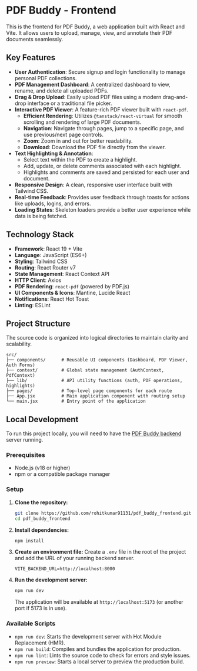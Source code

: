 # PDF Buddy - Frontend

This is the frontend for PDF Buddy, a web application built with React and Vite. It allows users to upload, manage, view, and annotate their PDF documents seamlessly.

## Key Features

*   **User Authentication**: Secure signup and login functionality to manage personal PDF collections.
*   **PDF Management Dashboard**: A centralized dashboard to view, rename, and delete all uploaded PDFs.
*   **Drag & Drop Upload**: Easily upload PDF files using a modern drag-and-drop interface or a traditional file picker.
*   **Interactive PDF Viewer**: A feature-rich PDF viewer built with `react-pdf`.
    *   **Efficient Rendering**: Utilizes `@tanstack/react-virtual` for smooth scrolling and rendering of large PDF documents.
    *   **Navigation**: Navigate through pages, jump to a specific page, and use previous/next page controls.
    *   **Zoom**: Zoom in and out for better readability.
    *   **Download**: Download the PDF file directly from the viewer.
*   **Text Highlighting & Annotation**:
    *   Select text within the PDF to create a highlight.
    *   Add, update, or delete comments associated with each highlight.
    *   Highlights and comments are saved and persisted for each user and document.
*   **Responsive Design**: A clean, responsive user interface built with Tailwind CSS.
*   **Real-time Feedback**: Provides user feedback through toasts for actions like uploads, logins, and errors.
*   **Loading States**: Skeleton loaders provide a better user experience while data is being fetched.

## Technology Stack

*   **Framework**: React 19 + Vite
*   **Language**: JavaScript (ES6+)
*   **Styling**: Tailwind CSS
*   **Routing**: React Router v7
*   **State Management**: React Context API
*   **HTTP Client**: Axios
*   **PDF Rendering**: `react-pdf` (powered by PDF.js)
*   **UI Components & Icons**: Mantine, Lucide React
*   **Notifications**: React Hot Toast
*   **Linting**: ESLint

## Project Structure

The source code is organized into logical directories to maintain clarity and scalability.

```
src/
├── components/      # Reusable UI components (Dashboard, PDF Viewer, Auth Forms)
├── context/         # Global state management (AuthContext, PdfContext)
├── lib/             # API utility functions (auth, PDF operations, highlights)
├── pages/           # Top-level page components for each route
├── App.jsx          # Main application component with routing setup
└── main.jsx         # Entry point of the application
```

## Local Development

To run this project locally, you will need to have the [PDF Buddy backend](https://github.com/rohitkumar91131/pdf_buddy_backend) server running.

### Prerequisites

*   Node.js (v18 or higher)
*   npm or a compatible package manager

### Setup

1.  **Clone the repository:**
    ```bash
    git clone https://github.com/rohitkumar91131/pdf_buddy_frontend.git
    cd pdf_buddy_frontend
    ```

2.  **Install dependencies:**
    ```bash
    npm install
    ```

3.  **Create an environment file:**
    Create a `.env` file in the root of the project and add the URL of your running backend server.

    ```env
    VITE_BACKEND_URL=http://localhost:8000
    ```

4.  **Run the development server:**
    ```bash
    npm run dev
    ```
    The application will be available at `http://localhost:5173` (or another port if 5173 is in use).

### Available Scripts

*   `npm run dev`: Starts the development server with Hot Module Replacement (HMR).
*   `npm run build`: Compiles and bundles the application for production.
*   `npm run lint`: Lints the source code to check for errors and style issues.
*   `npm run preview`: Starts a local server to preview the production build.

